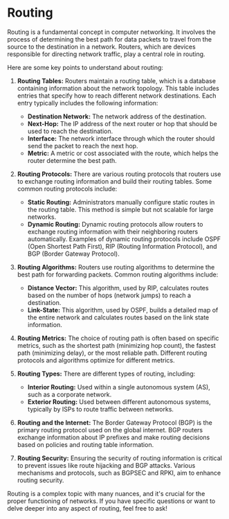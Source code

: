 # Routing
Routing is a fundamental concept in computer networking. It involves the process of determining the best path for data packets to travel from the source to the destination in a network. Routers, which are devices responsible for directing network traffic, play a central role in routing.

Here are some key points to understand about routing:

1. **Routing Tables:** Routers maintain a routing table, which is a database containing information about the network topology. This table includes entries that specify how to reach different network destinations. Each entry typically includes the following information:
   - **Destination Network:** The network address of the destination.
   - **Next-Hop:** The IP address of the next router or hop that should be used to reach the destination.
   - **Interface:** The network interface through which the router should send the packet to reach the next hop.
   - **Metric:** A metric or cost associated with the route, which helps the router determine the best path.

2. **Routing Protocols:** There are various routing protocols that routers use to exchange routing information and build their routing tables. Some common routing protocols include:
   - **Static Routing:** Administrators manually configure static routes in the routing table. This method is simple but not scalable for large networks.
   - **Dynamic Routing:** Dynamic routing protocols allow routers to exchange routing information with their neighboring routers automatically. Examples of dynamic routing protocols include OSPF (Open Shortest Path First), RIP (Routing Information Protocol), and BGP (Border Gateway Protocol).

3. **Routing Algorithms:** Routers use routing algorithms to determine the best path for forwarding packets. Common routing algorithms include:
   - **Distance Vector:** This algorithm, used by RIP, calculates routes based on the number of hops (network jumps) to reach a destination.
   - **Link-State:** This algorithm, used by OSPF, builds a detailed map of the entire network and calculates routes based on the link state information.

4. **Routing Metrics:** The choice of routing path is often based on specific metrics, such as the shortest path (minimizing hop count), the fastest path (minimizing delay), or the most reliable path. Different routing protocols and algorithms optimize for different metrics.

5. **Routing Types:** There are different types of routing, including:
   - **Interior Routing:** Used within a single autonomous system (AS), such as a corporate network.
   - **Exterior Routing:** Used between different autonomous systems, typically by ISPs to route traffic between networks.

6. **Routing and the Internet:** The Border Gateway Protocol (BGP) is the primary routing protocol used on the global internet. BGP routers exchange information about IP prefixes and make routing decisions based on policies and routing table information.

7. **Routing Security:** Ensuring the security of routing information is critical to prevent issues like route hijacking and BGP attacks. Various mechanisms and protocols, such as BGPSEC and RPKI, aim to enhance routing security.

Routing is a complex topic with many nuances, and it's crucial for the proper functioning of networks. If you have specific questions or want to delve deeper into any aspect of routing, feel free to ask!